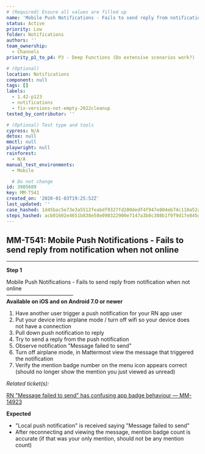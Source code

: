 ```yaml
---
# (Required) Ensure all values are filled up
name: 'Mobile Push Notifications - Fails to send reply from notification when not online'
status: Active
priority: Low
folder: Notifications
authors: ''
team_ownership:
  - Channels
priority_p1_to_p4: P3 - Deep Functions (Do extensive scenarios work?)

# (Optional)
location: Notifications
component: null
tags: []
labels:
  - 1.42-p123
  - notifications
  - fix-versions-not-empty-2022cleanup
tested_by_contributor: ''

# (Optional) Test type and tools
cypress: N/A
detox: null
mmctl: null
playwright: null
rainforest:
  - N/A
manual_test_environments:
  - Mobile

  # Do not change
id: 3905609
key: MM-T541
created_on: '2020-01-03T19:25:52Z'
last_updated: ''
case_hashed: 1d45bac5e73e3a5512feabdf9327fd200dedf4f947e804eb74c118a52a40222540887e12c34491995f3578de5fb14f56
steps_hashed: acb01602e4651b838e58e090322900e7147a3b0c308b1f9f9d17e845dbdf64a82337dc4b78bc1005bc2640ce999f14c7
---
```


<!-- (Auto-generated) Based on frontmatter's "key" and "name" -->

## MM-T541: Mobile Push Notifications - Fails to send reply from notification when not online

---

**Step 1**

Mobile Push Notifications - Fails to send reply from notification when not online\
–––––––––––––––––––––––––\
**Available on iOS and on Android 7.0 or newer**

1. Have another user trigger a push notification for your RN app user
2. Put your device into airplane mode / turn off wifi so your device does not have a connection
3. Pull down push notification to reply
4. Try to send a reply from the push notification
5. Observe notification "Message failed to send"
6. Turn off airplane mode, in Mattermost view the message that triggered the notification
7. Verify the mention badge number on the menu icon appears correct (should no longer show the mention you just viewed as unread)

_Related ticket(s):_

[RN "Message failed to send" has confusing app badge behaviour — MM-14923](https://mattermost.atlassian.net/browse/MM-14923)

**Expected**

- "Local push notification" is received saying "Message failed to send"
- After reconnecting and viewing the message, mention badge count is accurate (if that was your only mention, should not be any mention count)
